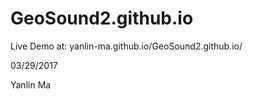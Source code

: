 # GeoSound2.github.io
Live Demo at: yanlin-ma.github.io/GeoSound2.github.io/

03/29/2017

Yanlin Ma
